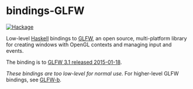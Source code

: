 bindings-GLFW
=============
[![Hackage](https://img.shields.io/hackage/v/bindings-GLFW.svg)](http://hackage.haskell.org/package/bindings-GLFW)

Low-level [Haskell][1] bindings to [GLFW][2], an open source, multi-platform
library for creating windows with OpenGL contexts and managing input and
events.

The binding is to [GLFW 3.1 released 2015-01-18][3].

*These bindings are too low-level for normal use.* For higher-level GLFW
bindings, see [GLFW-b][4].

[1]: http://www.haskell.org/
[2]: http://www.glfw.org/
[3]: http://www.glfw.org/Version-3.1-released.html
[4]: http://www.glfw.org/changelog.html
[4]: https://github.com/bsl/GLFW-b
